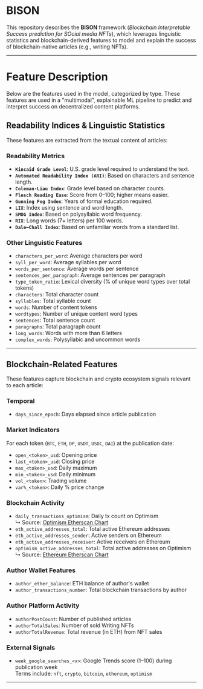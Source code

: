 # BISON

This repository describes the **BISON** framework (*Blockchain Interpretable Success prediction for SOcial media NFTs*), which leverages linguistic statistics and blockchain-derived features to model and explain the success of blockchain-native articles (e.g., writing NFTs).

---

# Feature Description 
Below are the features used in the model, categorized by type. These features are used in a "multimodal", explainable ML pipeline to predict and interpret success on decentralized content platforms.

## Readability Indices & Linguistic Statistics

These features are extracted from the textual content of articles:

### Readability Metrics

- **`Kincaid Grade Level`**: U.S. grade level required to understand the text.  
- **`Automated Readability Index (ARI)`**: Based on characters and sentence length.  
- **`Coleman-Liau Index`**: Grade level based on character counts.  
- **`Flesch Reading Ease`**: Score from 0–100; higher means easier.  
- **`Gunning Fog Index`**: Years of formal education required.  
- **`LIX`**: Index using sentence and word length.  
- **`SMOG Index`**: Based on polysyllabic word frequency.  
- **`RIX`**: Long words (7+ letters) per 100 words.  
- **`Dale–Chall Index`**: Based on unfamiliar words from a standard list.

### Other Linguistic Features

- `characters_per_word`: Average characters per word  
- `syll_per_word`: Average syllables per word  
- `words_per_sentence`: Average words per sentence  
- `sentences_per_paragraph`: Average sentences per paragraph  
- `type_token_ratio`: Lexical diversity (% of unique word types over total tokens)  
- `characters`: Total character count  
- `syllables`: Total syllable count  
- `words`: Number of content tokens  
- `wordtypes`: Number of unique content word types  
- `sentences`: Total sentence count  
- `paragraphs`: Total paragraph count  
- `long_words`: Words with more than 6 letters  
- `complex_words`: Polysyllabic and uncommon words  

---

## Blockchain-Related Features

These features capture blockchain and crypto ecosystem signals relevant to each article:

### Temporal

- `days_since_epoch`: Days elapsed since article publication

### Market Indicators

For each token (`BTC`, `ETH`, `OP`, `USDT`, `USDC`, `DAI`) at the publication date:

- `open_<token>_usd`: Opening price  
- `last_<token>_usd`: Closing price  
- `max_<token>_usd`: Daily maximum  
- `min_<token>_usd`: Daily minimum  
- `vol_<token>`: Trading volume  
- `var%_<token>`: Daily % price change  

### Blockchain Activity

- `daily_transactions_optimism`: Daily tx count on Optimism  
  ↳ Source: [Optimism Etherscan Chart](https://optimistic.etherscan.io/chart/tx)  
- `eth_active_addresses_total`: Total active Ethereum addresses  
- `eth_active_addresses_sender`: Active senders on Ethereum  
- `eth_active_addresses_receiver`: Active receivers on Ethereum  
- `optimism_active_addresses_total`: Total active addresses on Optimism  
  ↳ Source: [Ethereum Etherscan Chart](https://etherscan.io/chart/active-address)

### Author Wallet Features

- `author_ether_balance`: ETH balance of author's wallet  
- `author_transactions_number`: Total blockchain transactions by author

### Author Platform Activity

- `authorPostCount`: Number of published articles  
- `authorTotalSales`: Number of sold Writing NFTs  
- `authorTotalRevenue`: Total revenue (in ETH) from NFT sales

### External Signals

- `week_google_searches_<x>`: Google Trends score (1–100) during publication week  
  Terms include: `nft`, `crypto`, `bitcoin`, `ethereum`, `optimism`

---
